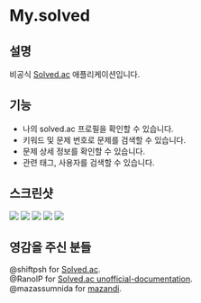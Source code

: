 # My.solved

## 설명

비공식 [Solved.ac](https://solved.ac/) 애플리케이션입니다.


## 기능

* 나의 solved.ac 프로필을 확인할 수 있습니다.
* 키워드 및 문제 번호로 문제를 검색할 수 있습니다.
* 문제 상세 정보를 확인할 수 있습니다.
* 관련 태그, 사용자를 검색할 수 있습니다.


## 스크린샷
![](my_solved/lib/assets/screenshots/221119_home.png)
![](my_solved/lib/assets/screenshots/221119_problem.png)
![](my_solved/lib/assets/screenshots/221119_search.png)
![](my_solved/lib/assets/screenshots/221119_search_1.png)
![](my_solved/lib/assets/screenshots/221119_tag.png)

## 영감을 주신 분들 
@shiftpsh for [Solved.ac](https://solved.ac/).    
@RanolP for [Solved.ac unofficial-documentation](https://solvedac.github.io/unofficial-documentation/#/).    
@mazassumnida for [mazandi](https://github.com/mazassumnida/mazandi).    
